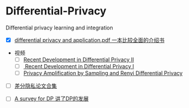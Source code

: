 # Differential-Privacy
Differential privacy learning and integration

- [x] [differential privacy and application.pdf 一本比较全面的介绍书](https://github.com/Billy1900/Differential-Privacy/blob/master/differential%20privacy%20and%20application.pdf)

- 视频
  - [ ] [Recent Development in Differential Privacy II](https://www.youtube.com/watch?v=3EpNKI2l-20)
  - [ ] [ Recent Development in Differential Privacy I](https://www.youtube.com/watch?v=pWUgFHkfOO0)
  - [ ] [Privacy Amplification by Sampling and Renyi Differential Privacy](https://www.youtube.com/watch?v=0MAvz0YK5E4)
  
- [ ] [差分隐私论文合集](https://github.com/Billy1900/Differential-Privacy/blob/master/collection_of_papers.md)

- [ ] [A survey for DP 讲了DP的发展](https://github.com/Billy1900/Differential-Privacy/blob/master/Differentially%20Private%20Data%20Publishing%20and%20Analysis%20a%20Survey.pdf)
